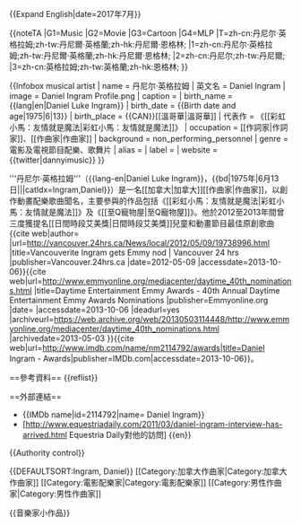{{Expand English|date=2017年7月}}

{{noteTA
|G1=Music
|G2=Movie
|G3=Cartoon
|G4=MLP
|T=zh-cn:丹尼尔·英格拉姆;zh-tw:丹尼爾·英格蘭;zh-hk:丹尼爾·恩格林;
|1=zh-cn:丹尼尔·英格拉姆;zh-tw:丹尼爾·英格蘭;zh-hk:丹尼爾·恩格林;
|2=zh-cn:丹尼尔;zh-tw:丹尼爾;
|3=zh-cn:英格拉姆;zh-tw:英格蘭;zh-hk:恩格林;
}}

{{Infobox musical artist
| name            = 丹尼尔·英格拉姆
| 英文名          = Daniel Ingram
| image           = Daniel Ingram Profile.png
| caption         = 
| birth_name      = {{lang|en|Daniel Luke Ingram}}
| birth_date      = {{Birth date and age|1975|6|13}}
| birth_place     = {{CAN}}[[溫哥華|溫哥華]]
| 代表作       =   《[[彩虹小馬：友情就是魔法|彩虹小馬：友情就是魔法]]》
| occupation      = [[作詞家|作詞家]]、[[作曲家|作曲家]]
| background      = non_performing_personnel
| genre           = 電影及電視節目配樂、歌舞片
| alias           = 
| label           = 
| website         = {{twitter|dannyimusic}}<!--[http://danielingrammusic.com/ Official Site] This "attacked" site redirects to his twitter page-->
}}

'''丹尼尔·英格拉姆'''（{{lang-en|Daniel Luke Ingram}}，{{bd|1975年|6月13日|||catIdx=Ingram,Daniel}}）是一名[[加拿大|加拿大]][[作曲家|作曲家]]，以創作動畫配樂歌曲聞名，主要參與的作品包括《[[彩虹小馬：友情就是魔法|彩虹小馬：友情就是魔法]]》及《[[至Q寵物屋|至Q寵物屋]]》。他於2012至2013年間曾三度獲提名[[日間時段艾美獎|日間時段艾美獎]]兒童和動畫節目最佳原創歌曲<ref>{{cite web|author= |url=http://vancouver.24hrs.ca/News/local/2012/05/09/19738996.html |title=Vancouverite Ingram gets Emmy nod | Vancouver 24 hrs |publisher=Vancouver.24hrs.ca |date=2012-05-09 |accessdate=2013-10-06}}</ref><ref>{{cite web|url=http://www.emmyonline.org/mediacenter/daytime_40th_nominations.html |title=Daytime Entertainment Emmy Awards - 40th Annual Daytime Entertainment Emmy Awards Nominations |publisher=Emmyonline.org |date= |accessdate=2013-10-06 |deadurl=yes |archiveurl=https://web.archive.org/web/20130503114448/http://www.emmyonline.org/mediacenter/daytime_40th_nominations.html |archivedate=2013-05-03 }}</ref><ref>{{cite web|url=http://www.imdb.com/name/nm2114792/awards|title=Daniel Ingram - Awards|publisher=IMDb.com|accessdate=2013-10-06}}</ref>。

==參考資料==
{{reflist}}

==外部連結==
* {{IMDb name|id=2114792|name= Daniel Ingram}}
* [http://www.equestriadaily.com/2011/03/daniel-ingram-interview-has-arrived.html Equestria Daily對他的訪問] {{en}}

{{Authority control}}

{{DEFAULTSORT:Ingram, Daniel}}
[[Category:加拿大作曲家|Category:加拿大作曲家]]
[[Category:電影配樂家|Category:電影配樂家]]
[[Category:男性作曲家|Category:男性作曲家]]

{{音樂家小作品}}